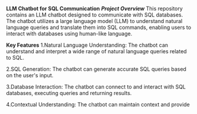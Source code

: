 **LLM Chatbot for SQL Communication**
_**Project Overview**_
This repository contains an LLM chatbot designed to communicate with SQL databases. The chatbot utilizes a large language model (LLM) to understand natural language queries and translate them into SQL commands, enabling users to interact with databases using human-like language.

**Key Features**
1.Natural Language Understanding: The chatbot can understand and interpret a wide range of natural language queries related to SQL.

2.SQL Generation: The chatbot can generate accurate SQL queries based on the user's input.

3.Database Interaction: The chatbot can connect to and interact with SQL databases, executing queries and returning results.

4.Contextual Understanding: The chatbot can maintain context and provide
